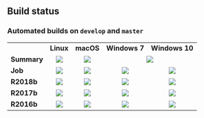 ## Build status

### Automated builds on `develop` and `master`

<table>
    <tr>
        <td></td>
        <td><b>Linux</b></td>
        <td><b>macOS</b></td>
        <td><b>Windows 7</b></td>
        <td><b>Windows 10</b></td>
    </tr>
    <tr>
        <td><b>Summary</b></td>
        <td><div align="center"><a href="https://king.nuigalway.ie/jenkins/job/COBRAToolbox-branches-auto-linux/"><img src="/cobratoolbox/stable/_static/badges/linux.svg"></a></div></td>
        <td><div align="center"><a href="https://king.nuigalway.ie/jenkins/job/COBRAToolbox-branches-auto-macOS/"><img src="/cobratoolbox/stable/_static/badges/macOS.svg"></a></div></td>
        <td colspan="2"><div align="center"><a href="https://king.nuigalway.ie/jenkins/job/COBRAToolbox-branches-auto-windows7/"><img src="/cobratoolbox/stable/_static/badges/windows.svg"></a></div></td>
    </tr>
    <tr>
        <td><b>Job</b></td>
        <td><div align="center"><a href='https://king.nuigalway.ie/jenkins/job/COBRAToolbox-branches-auto-linux/'><img src='https://king.nuigalway.ie/jenkins/job/COBRAToolbox-branches-auto-linux/badge/icon'></a></div></td>
        <td><div align="center"><a href='https://king.nuigalway.ie/jenkins/job/COBRAToolbox-branches-auto-macOS/'><img src='https://king.nuigalway.ie/jenkins/job/COBRAToolbox-branches-auto-macOS/badge/icon'></a></div></td>
        <td><div align="center"><a href='https://king.nuigalway.ie/jenkins/job/COBRAToolbox-branches-auto-windows7/'><img src='https://king.nuigalway.ie/jenkins/job/COBRAToolbox-branches-auto-windows7/badge/icon'></a></div></td>
        <td><div align="center"><a href='https://king.nuigalway.ie/jenkins/job/COBRAToolbox-branches-auto-windows10/'><img src='https://king.nuigalway.ie/jenkins/job/COBRAToolbox-branches-auto-windows10/badge/icon'></a></div></td>
    </tr>
    <tr>
        <td><b>R2018b</b></td>
        <td><div align="center"><a href='https://king.nuigalway.ie/jenkins/job/COBRAToolbox-branches-auto-linux/MATLAB_VER=R2018b,label=prince-slave-linux-01'><img src='https://king.nuigalway.ie/jenkins/job/COBRAToolbox-branches-auto-linux/MATLAB_VER=R2018b,label=prince-slave-linux-01/badge/icon'></a></div></td>
        <td><div align="center"><a href='https://king.nuigalway.ie/jenkins/job/COBRAToolbox-branches-auto-macOS/MATLAB_VER=R2018b,label=lcsbs-mac-pro-biocore'><img src='https://king.nuigalway.ie/jenkins/job/COBRAToolbox-branches-auto-macOS/MATLAB_VER=R2018b,label=lcsbs-mac-pro/badge/icon'></a></div></td>
        <td><div align="center"><a href='https://king.nuigalway.ie/jenkins/job/COBRAToolbox-branches-auto-windows7/MATLAB_VER=R2018b,label=prince-slave-windows7-01'><img src='https://king.nuigalway.ie/jenkins/job/COBRAToolbox-branches-auto-windows7/MATLAB_VER=R2018b,label=prince-slave-windows7-01/badge/icon'></a></div></td>
        <td><div align="center"><a href='https://king.nuigalway.ie/jenkins/job/COBRAToolbox-branches-auto-windows10/MATLAB_VER=R2018b,label=prince-slave-windows10-01'><img src='https://king.nuigalway.ie/jenkins/job/COBRAToolbox-branches-auto-windows10/MATLAB_VER=R2018b,label=prince-slave-windows10-01/badge/icon'></a></div></td>
    </tr>
    <tr>
        <td><b>R2017b</b></td>
        <td><div align="center"><a href='https://king.nuigalway.ie/jenkins/job/COBRAToolbox-branches-auto-linux/MATLAB_VER=R2017b,label=prince-slave-linux-01'><img src='https://king.nuigalway.ie/jenkins/job/COBRAToolbox-branches-auto-linux/MATLAB_VER=R2017b,label=prince-slave-linux-01/badge/icon'></a></div></td>
        <td><div align="center"><a href='https://king.nuigalway.ie/jenkins/job/COBRAToolbox-branches-auto-macOS/MATLAB_VER=R2017b,label=lcsbs-mac-pro-biocore'><img src='https://king.nuigalway.ie/jenkins/job/COBRAToolbox-branches-auto-macOS/MATLAB_VER=R2017b,label=lcsbs-mac-pro/badge/icon'></a></div></td>
        <td><div align="center"><a href='https://king.nuigalway.ie/jenkins/job/COBRAToolbox-branches-auto-windows7/MATLAB_VER=R2017b,label=prince-slave-windows7-01'><img src='https://king.nuigalway.ie/jenkins/job/COBRAToolbox-branches-auto-windows7/MATLAB_VER=R2017b,label=prince-slave-windows7-01/badge/icon'></a></div></td>
        <td><div align="center"><a href='https://king.nuigalway.ie/jenkins/job/COBRAToolbox-branches-auto-windows10/MATLAB_VER=R2017b,label=prince-slave-windows10-01'><img src='https://king.nuigalway.ie/jenkins/job/COBRAToolbox-branches-auto-windows10/MATLAB_VER=R2017b,label=prince-slave-windows10-01/badge/icon'></a></div></td>
    </tr>
    <tr>
        <td><b>R2016b</b></td>
        <td><div align="center"><a href='https://king.nuigalway.ie/jenkins/job/COBRAToolbox-branches-auto-linux/MATLAB_VER=R2016b,label=prince-slave-linux-01'><img src='https://king.nuigalway.ie/jenkins/job/COBRAToolbox-branches-auto-linux/MATLAB_VER=R2016b,label=prince-slave-linux-01/badge/icon'></a></div></td>
        <td><div align="center"><a href='https://king.nuigalway.ie/jenkins/job/COBRAToolbox-branches-auto-macOS/MATLAB_VER=R2016b,label=lcsbs-mac-pro-biocore'><img src='https://king.nuigalway.ie/jenkins/job/COBRAToolbox-branches-auto-macOS/MATLAB_VER=R2016b,label=lcsbs-mac-pro/badge/icon'></a></div></td>
        <td><div align="center"><a href='https://king.nuigalway.ie/jenkins/job/COBRAToolbox-branches-auto-windows7/MATLAB_VER=R2016b,label=prince-slave-windows7-01'><img src='https://king.nuigalway.ie/jenkins/job/COBRAToolbox-branches-auto-windows7/MATLAB_VER=R2016b,label=prince-slave-windows7-01/badge/icon'></a></div></td>
        <td><div align="center"><a href='https://king.nuigalway.ie/jenkins/job/COBRAToolbox-branches-auto-windows10/MATLAB_VER=R2016b,label=prince-slave-windows10-01'><img src='https://king.nuigalway.ie/jenkins/job/COBRAToolbox-branches-auto-windows10/MATLAB_VER=R2016b,label=prince-slave-windows10-01/badge/icon'></a></div></td>
    </tr>
</table>